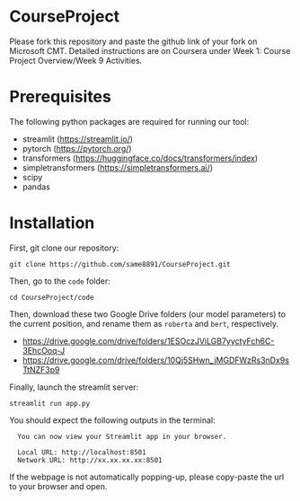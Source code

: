 # CourseProject

Please fork this repository and paste the github link of your fork on Microsoft CMT. Detailed instructions are on Coursera under Week 1: Course Project Overview/Week 9 Activities.


# Prerequisites

The following python packages are required for running our tool:

- streamlit (https://streamlit.io/)
- pytorch (https://pytorch.org/)
- transformers (https://huggingface.co/docs/transformers/index)
- simpletransformers (https://simpletransformers.ai/)
- scipy
- pandas

# Installation

First, git clone our repository:
```
git clone https://github.com/same8891/CourseProject.git
```

Then, go to the `code` folder:
```
cd CourseProject/code
```

Then, download these two Google Drive folders (our model parameters) to the current position, and rename them as `roberta` and `bert`, respectively.

- https://drive.google.com/drive/folders/1ESOczJViLGB7yyctyFch6C-3EhcOoq-J
- https://drive.google.com/drive/folders/10Qj5SHwn_jMGDFWzRs3nDx9sTtNZF3p9

Finally, launch the streamlit server:
```
streamlit run app.py
```

You should expect the following outputs in the terminal:
```
  You can now view your Streamlit app in your browser.

  Local URL: http://localhost:8501
  Network URL: http://xx.xx.xx.xx:8501
```
If the webpage is not automatically popping-up, please copy-paste the url to your browser and open.
